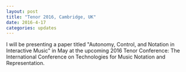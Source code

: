 ```yaml
---
layout: post
title: "Tenor 2016, Cambridge, UK"
date: 2016-4-17
categories: updates
---
```


I will be presenting a paper titled "Autonomy, Control, and Notation in Interactive Music" in May at the upcoming 2016 Tenor Conference: The International Conference on Technologies for Music Notation and Representation.